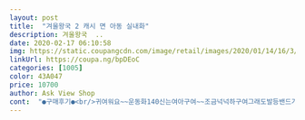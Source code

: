 ```yaml
---
layout: post 
title:  "겨울왕국 2 캐시 면 아동 실내화" 
description: 겨울왕국  ..
date: 2020-02-17 06:10:58 
img: https://static.coupangcdn.com/image/retail/images/2020/01/14/16/3/8060eadf-1809-462a-953c-857557f9e031.jpg 
linkUrl: https://coupa.ng/bpDEoC 
categories: [1005] 
color: 43A047 
price: 10700 
author: Ask View Shop 
cont:  "●구매후기●<br/>귀여워요~~운동화140신는여아구여~~조금넉넉하구여그래도발등밴드가잡아주어서걷는데는문제없답니다~~역시엘사죠머~~ㅋㅋ<br/>딱 맞아요 ㅜㅜ 180다시 주문했어요<br/>보이는 그대로 에요<br/>살짝 크길래 작아져서 못신는 실내화 깔창을 밑에다 깔고 이 깔창을 깔았더니 잘 맞다고 하네요 작아지면 그거 꺼내고 그냥 신기면 될 것 같아요ㅋ<br/>실내화가 작게 나온거 같아요<br/>실내화는 너무 이뻐요<br/>운동화를 160 신어서 160으로 주문했는데<br/>귀여워요~~운동화140신는여아구여~~조금넉넉하구여그래도발등밴드가잡아주어서걷는데는문제없답니다~~역시엘사죠머~~ㅋㅋ<br/>딱 맞아요 ㅜㅜ 180다시 주문했어요<br/>보이는 그대로 에요<br/>살짝 크길래 작아져서 못신는 실내화 깔창을 밑에다 깔고 이 깔창을 깔았더니 잘 맞다고 하네요 작아지면 그거 꺼내고 그냥 신기면 될 것 같아요ㅋ<br/>실내화가 작게 나온거 같아요<br/>실내화는 너무 이뻐요<br/>운동화를 160 신어서 160으로 주문했는데<br/>" 
---
```

